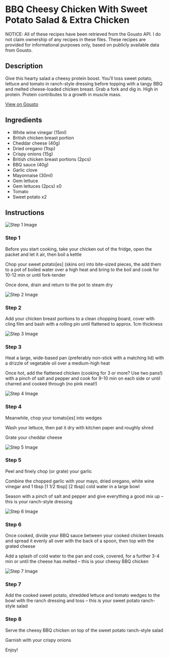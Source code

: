 # BBQ Cheesy Chicken With Sweet Potato Salad & Extra Chicken

NOTICE: All of these recipes have been retrieved from the Gousto API. I do not claim ownership of any recipes in these files. These recipes are provided for informational purposes only, based on publicly available data from Gousto.

## Description

Give this hearty salad a cheesy protein boost. You’ll toss sweet potato, lettuce and tomato in ranch-style dressing before topping with a tangy BBQ and melted cheese-loaded chicken breast. Grab a fork and dig in. High in protein. Protein contributes to a growth in muscle mass.

[View on Gousto](https://www.gousto.co.uk/recipes/cookbook/bbq-cheesy-chicken-with-sweet-potato-salad-extra-chicken-breast)

## Ingredients

- White wine vinegar (15ml)
- British chicken breast portion
- Cheddar cheese (40g)
- Dried oregano (1tsp)
- Crispy onions (15g)
- British chicken breast portions (2pcs)
- BBQ sauce (40g)
- Garlic clove
- Mayonnaise (30ml)
- Gem lettuce
- Gem lettuces (2pcs) x0
- Tomato
- Sweet potato x2

## Instructions

![Step 1 Image](https://production-media.gousto.co.uk/cms/recipe-step-image/step-1-copy-1731066142531-x200.jpg)

### Step 1

Before you start cooking, take your chicken out of the fridge, open the packet and let it air, then boil a kettle

Chop your sweet potato[es] (skins on) into bite-sized pieces, the add them to a pot of boiled water over a high heat and bring to the boil and cook for 10-12 min or until fork-tender

Once done, drain and return to the pot to steam dry

![Step 2 Image](https://production-media.gousto.co.uk/cms/recipe-step-image/step-2-copy-1731066150720-x200.jpg)

### Step 2

Add your chicken breast portions to a clean chopping board, cover with cling film and bash with a rolling pin until flattened to approx. 1cm thickness

![Step 3 Image](https://production-media.gousto.co.uk/cms/recipe-step-image/step-3-copy-1731066163196-x200.jpg)

### Step 3

Heat a large, wide-based pan (preferably non-stick with a matching lid) with a drizzle of vegetable oil over a medium-high heat

Once hot, add the flattened chicken (cooking for 3 or more? Use two pans!) with a pinch of salt and pepper and cook for 9-10 min on each side or until charred and cooked through (no pink meat!)

![Step 4 Image](https://production-media.gousto.co.uk/cms/recipe-step-image/step-4-copy-1731066189329-x200.jpg)

### Step 4

Meanwhile, chop your tomato[es] into wedges

Wash your lettuce, then pat it dry with kitchen paper and roughly shred

Grate your cheddar cheese

![Step 5 Image](https://production-media.gousto.co.uk/cms/recipe-step-image/step-5-copy-1731066197124-x200.jpg)

### Step 5

Peel and finely chop (or grate) your garlic

Combine the chopped garlic with your mayo, dried oregano, white wine vinegar and 1 tbsp <span class="text-purple">[1 1/2 tbsp]</span> <span class="text-danger">[2 tbsp]</span> cold water in a large bowl

Season with a pinch of salt and pepper and give everything a good mix up – this is your ranch-style dressing

![Step 6 Image](https://production-media.gousto.co.uk/cms/recipe-step-image/step-6-copy-1731066204673-x200.jpg)

### Step 6

Once cooked, divide your BBQ sauce between your cooked chicken breasts and spread it evenly all over with the back of a spoon, then top with the grated cheese

Add a splash of cold water to the pan and cook, covered, for a further 3-4 min or until the cheese has melted – this is your cheesy BBQ chicken

![Step 7 Image](https://production-media.gousto.co.uk/cms/recipe-step-image/step-7-copy-1731066211806-x200.jpg)

### Step 7

Add the cooked sweet potato, shredded lettuce and tomato wedges to the bowl with the ranch dressing and toss – this is your sweet potato ranch-style salad

### Step 8

Serve the cheesy BBQ chicken on top of the sweet potato ranch-style salad

Garnish with your crispy onions

Enjoy!


